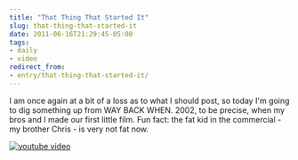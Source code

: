 ```yaml
---
title: "That Thing That Started It"
slug: that-thing-that-started-it
date: 2011-06-16T21:29:45-05:00
tags:
- daily
- video
redirect_from:
- entry/that-thing-that-started-it/
---
```

I am once again at a bit of a loss as to what I should post, so today I'm going to dig something up from WAY BACK WHEN. 2002, to be precise, when my bros and I made our first little film. Fun fact: the fat kid in the commercial - my brother Chris - is very not fat now.

[![youtube video](https://img.youtube.com/vi/kc3GWxTN1cs/0.jpg)](https://www.youtube.com/watch?v=kc3GWxTN1cs)
